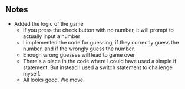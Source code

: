 ## Notes

* Added the logic of the game
  * If you press the check button with no number, it will prompt to actually input a number
  * I implemented the code for guessing, if they correctly guess the number, and if the wrongly guess the number.
  * Enough wrong guesses will lead to game over
  * There's a place in the code where I could have used a simple if statement. But instead I used a switch statement to challenge myself.
  * All looks good. We move. 